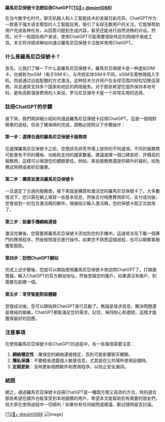 **羅馬尼亞保號卡怎麽註冊ChatGPT[[TG💪+ @esim1088](https://t.me/s/esim1088)]**

在当今数字化时代，聊天机器人和人工智能技术的发展日新月异。ChatGPT作为一款基于强大语言模型的人工智能应用，吸引了全球无数用户的关注。它能够帮助用户完成各种任务，从回答问题到生成内容，甚至还能进行自然流畅的对话。然而，对于一些国际用户来说，使用ChatGPT可能需要借助特定的网络环境或工具。本文将详细讲解如何通过羅馬尼亞保號卡注册并使用ChatGPT。

### 什么是羅馬尼亞保號卡？

首先，让我们了解一下什么是羅馬尼亞保號卡。羅馬尼亞保號卡是一种虚拟SIM卡，也被称为eSIM（电子SIM卡）。与传统实体SIM卡不同，eSIM无需物理插入手机，而是通过远程配置的方式激活。这种技术允许用户在全球范围内轻松切换运营商，并且通常支持多个国家和地区的网络服务。对于那些希望在国外保持本地号码、避免高额漫游费用的人来说，罗马尼亚保号卡是一个非常实用的选择。

### 註冊ChatGPT的步驟

接下來，我們將詳細介紹如何通過羅馬尼亞保號卡註冊ChatGPT。這是一個相對簡單的過程，但為了確保順利完成，請務必按照以下步驟操作：

#### 第一步：選擇合適的羅馬尼亞保號卡服務商

在選擇羅馬尼亞保號卡之前，您應該先研究市場上提供的不同選項。不同的服務商可能會有不同的價格、功能和支持的國家數量。建議選擇一個口碑良好、評價高的服務商，這樣可以保證您的體驗更佳。例如，某些服務商還提供額外的福利，如免費試用期或者折扣優惠。

#### 第二步：購買並激活羅馬尼亞保號卡

一旦選定了合適的服務商，接下來就是購買和激活您的羅馬尼亞保號卡了。大多數情況下，您只需在網上填寫一些基本信息，然後支付相應費用即可。支付成功後，您會收到一封包含激活碼的郵件。根據指示輸入激活碼，您的保號卡就正式啟用了。

#### 第三步：設置手機網絡連接

激活完畢後，您需要將羅馬尼亞保號卡添加到您的手機中。這通常涉及下載一個專門的應用程序，然後按照提示進行操作。如果您不熟悉這個過程，也可以聯繫客服獲取幫助。

#### 第四步：訪問ChatGPT網站

完成上述步驟後，您就可以開始使用羅馬尼亞保號卡來訪問ChatGPT了。打開瀏覽器，輸入ChatGPT的官方網站地址，然後登錄您的賬戶。如果還沒有賬戶，則需要先創建一個。

#### 第五步：享受智能對話體驗

登錄成功後，您可以開始與ChatGPT進行互動了。無論是尋求信息、解決問題還是單純的娛樂，ChatGPT都能滿足您的需求。記住，保持耐心和禮貌，這樣才能獲得最好的回應。

### 注意事項

在使用羅馬尼亞保號卡和ChatGPT的過程中，有一些事情需要注意：

1. **網絡穩定性**：確保您的網絡連接穩定，否則可能影響聊天體驗。
2. **隱私保護**：不要輕易透露個人敏感信息，尤其是在公共場所使用設備時。
3. **定期更新**：及時更新相關軟件和應用程序，以防止安全漏洞。

### 結語

總之，通過羅馬尼亞保號卡註冊ChatGPT是一種既方便又高效的方法，特別適合那些希望在國外也能享受到本地服務的用戶。希望本文能幫助到有需要的朋友們，祝大家在使用過程中一切順利！如果你有任何疑問或建議，歡迎隨時留言討論。

[[TG💪+ @esim1088](https://t.me/s/esim1088) ![Image](https://i.postimg.cc/4NQfJmqS/Snipaste-2025-05-13-00-14-12.png)]